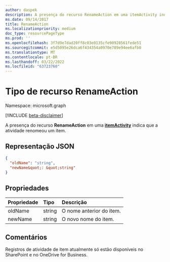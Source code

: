 ```yaml
---
author: daspek
description: A presença do recurso RenameAction em uma itemActivity indica que a atividade renomeou um item.
ms.date: 09/14/2017
title: RenameAction
ms.localizationpriority: medium
doc_type: resourcePageType
ms.prod: ''
ms.openlocfilehash: 3f7d9e7dad20ff8c03e0135cfe90928561fede51
ms.sourcegitcommit: e5d5095e26dca6f434354a0970e789e94ee6afb0
ms.translationtype: MT
ms.contentlocale: pt-BR
ms.lasthandoff: 03/22/2022
ms.locfileid: "63723760"
---
```

# <a name="renameaction-resource-type"></a>Tipo de recurso RenameAction

Namespace: microsoft.graph

[!INCLUDE [beta-disclaimer](../../includes/beta-disclaimer.md)]

A presença do recurso **RenameAction** em uma [**itemActivity**][activity] indica que a atividade renomeou um item.

[activity]: itemactivity.md

## <a name="json-representation"></a>Representação JSON

<!-- {
  "blockType": "resource",
  "optionalProperties": [ ],
  "@type&quot;: &quot;microsoft.graph.renameAction"
}-->

```json
{
  "oldName": "string",
  "newName&quot;: &quot;string"
}
```

## <a name="properties"></a>Propriedades

| Propriedade | Tipo   | Descrição                    |
| :------- | :----- | :----------------------------- |
| oldName  | string | O nome anterior do item. |
| newName  | string | O novo nome do item.      |

## <a name="remarks"></a>Comentários

Registros de atividade de item atualmente só estão disponíveis no SharePoint e no OneDrive for Business.

<!--
{
  "type": "#page.annotation",
  "description": "The RenameAction object provides information about an activity that renamed an item.",
  "keywords": "activities,activity,action,rename,renamed",
  "section": "documentation",
  "tocPath": "Resources/RenameAction",
  "suppressions": []
}
-->
